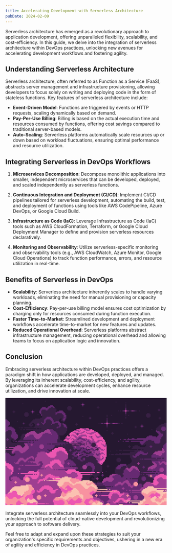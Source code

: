 ```yaml
---
title: Accelerating Development with Serverless Architecture
pubDate: 2024-02-09
---
```


Serverless architecture has emerged as a revolutionary approach to application development, offering unparalleled flexibility, scalability, and cost-efficiency. In this guide, we delve into the integration of serverless architecture within DevOps practices, unlocking new avenues for accelerating development workflows and fostering agility.

## Understanding Serverless Architecture

Serverless architecture, often referred to as Function as a Service (FaaS), abstracts server management and infrastructure provisioning, allowing developers to focus solely on writing and deploying code in the form of stateless functions. Key features of serverless architecture include:

-   **Event-Driven Model**: Functions are triggered by events or HTTP requests, scaling dynamically based on demand.
-   **Pay-Per-Use Billing**: Billing is based on the actual execution time and resources consumed by functions, offering cost savings compared to traditional server-based models.
-   **Auto-Scaling**: Serverless platforms automatically scale resources up or down based on workload fluctuations, ensuring optimal performance and resource utilization.

## Integrating Serverless in DevOps Workflows

1. **Microservices Decomposition**: Decompose monolithic applications into smaller, independent microservices that can be developed, deployed, and scaled independently as serverless functions.

2. **Continuous Integration and Deployment (CI/CD)**: Implement CI/CD pipelines tailored for serverless development, automating the build, test, and deployment of functions using tools like AWS CodePipeline, Azure DevOps, or Google Cloud Build.

3. **Infrastructure as Code (IaC)**: Leverage Infrastructure as Code (IaC) tools such as AWS CloudFormation, Terraform, or Google Cloud Deployment Manager to define and provision serverless resources declaratively.

4. **Monitoring and Observability**: Utilize serverless-specific monitoring and observability tools (e.g., AWS CloudWatch, Azure Monitor, Google Cloud Operations) to track function performance, errors, and resource utilization in real-time.

## Benefits of Serverless in DevOps

-   **Scalability**: Serverless architecture inherently scales to handle varying workloads, eliminating the need for manual provisioning or capacity planning.
-   **Cost-Efficiency**: Pay-per-use billing model ensures cost optimization by charging only for resources consumed during function execution.
-   **Faster Time-to-Market**: Streamlined development and deployment workflows accelerate time-to-market for new features and updates.
-   **Reduced Operational Overhead**: Serverless platforms abstract infrastructure management, reducing operational overhead and allowing teams to focus on application logic and innovation.

## Conclusion

Embracing serverless architecture within DevOps practices offers a paradigm shift in how applications are developed, deployed, and managed. By leveraging its inherent scalability, cost-efficiency, and agility, organizations can accelerate development cycles, enhance resource utilization, and drive innovation at scale.

![Serverless DevOps](./images/cover.png)

Integrate serverless architecture seamlessly into your DevOps workflows, unlocking the full potential of cloud-native development and revolutionizing your approach to software delivery.

Feel free to adapt and expand upon these strategies to suit your organization's specific requirements and objectives, ushering in a new era of agility and efficiency in DevOps practices.
